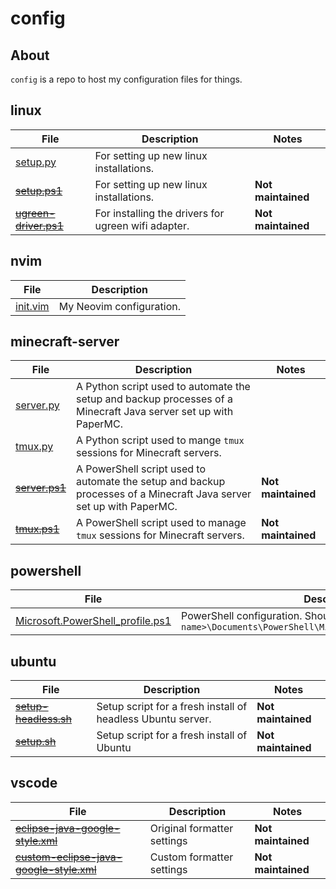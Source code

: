 # config

## About
`config` is a repo to host my configuration files for things.

## linux
| File | Description | Notes |
| --- | --- | --- |
| [setup.py](https://raw.githubusercontent.com/megabyte6/config/main/linux/setup.py) | For setting up new linux installations. |  |
| ~~[setup.ps1](https://raw.githubusercontent.com/megabyte6/config/main/archive/linux/setup.ps1)~~ | For setting up new linux installations. | **Not maintained** |
| ~~[ugreen-driver.ps1](https://raw.githubusercontent.com/megabyte6/config/main/archive/linux/ugreen-driver.ps1)~~ | For installing the drivers for ugreen wifi adapter. | **Not maintained** |

## nvim
| File | Description |
| --- | --- |
| [init.vim](https://raw.githubusercontent.com/megabyte6/config/main/nvim/init.vim) | My Neovim configuration. |

## minecraft-server
| File | Description | Notes |
| --- | --- | --- |
| [server.py](https://raw.githubusercontent.com/megabyte6/config/main/minecraft-server/server.py) | A Python script used to automate the setup and backup processes of a Minecraft Java server set up with PaperMC. |  |
| [tmux.py](https://raw.githubusercontent.com/megabyte6/config/main/minecraft-server/tmux.py) | A Python script used to mange `tmux` sessions for Minecraft servers. |  |
| ~~[server.ps1](https://raw.githubusercontent.com/megabyte6/config/main/archive/minecraft-server/server.ps1)~~ | A PowerShell script used to automate the setup and backup processes of a Minecraft Java server set up with PaperMC. | **Not maintained** |
| ~~[tmux.ps1](https://raw.githubusercontent.com/megabyte6/config/main/archive/minecraft-server/tmux.ps1)~~ | A PowerShell script used to manage `tmux` sessions for Minecraft servers. | **Not maintained** |

## powershell
| File | Description |
| --- | --- |
| [Microsoft.PowerShell_profile.ps1](https://raw.githubusercontent.com/megabyte6/config/main/powershell/Microsoft.PowerShell_profile.ps1) | PowerShell configuration. Should be located at `C:\Users\<user name>\Documents\PowerShell\Microsoft.PowerShell_profile.ps1` |

## ubuntu
| File | Description | Notes |
| --- | --- | --- |
| ~~[setup-headless.sh](https://raw.githubusercontent.com/megabyte6/config/main/archive/ubuntu/setup-headless.sh)~~ | Setup script for a fresh install of headless Ubuntu server. | **Not maintained** |
| ~~[setup.sh](https://raw.githubusercontent.com/megabyte6/config/main/archive/ubuntu/setup.sh)~~ | Setup script for a fresh install of Ubuntu | **Not maintained** |

## vscode
| File | Description | Notes |
| --- | --- | --- |
| ~~[eclipse-java-google-style.xml](https://raw.githubusercontent.com/google/styleguide/gh-pages/eclipse-java-google-style.xml)~~ | Original formatter settings | **Not maintained** |
| ~~[custom-eclipse-java-google-style.xml](https://raw.githubusercontent.com/megabyte6/config/main/archive/vscode/custom-eclipse-java-google-style.xml)~~ | Custom formatter settings | **Not maintained** |
